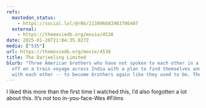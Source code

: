 ```yaml
---
refs:
  mastodon_status:
    - https://social.lol/@r0b/113896683983706407
  external:
    - https://themoviedb.org/movie/4538
date: 2025-01-26T21:04:35.827Z
media: ["535"]
url: https://themoviedb.org/movie/4538
title: The Darjeeling Limited
blurb: "Three American brothers who have not spoken to each other in a year set
  off on a train voyage across India with a plan to find themselves and bond
  with each other -- to become brothers again like they used to be. Their "
---
```


I liked this more than the first time I watched this, I’d also forgotten a lot about this. It’s not too in-you-face-Wes #Films
